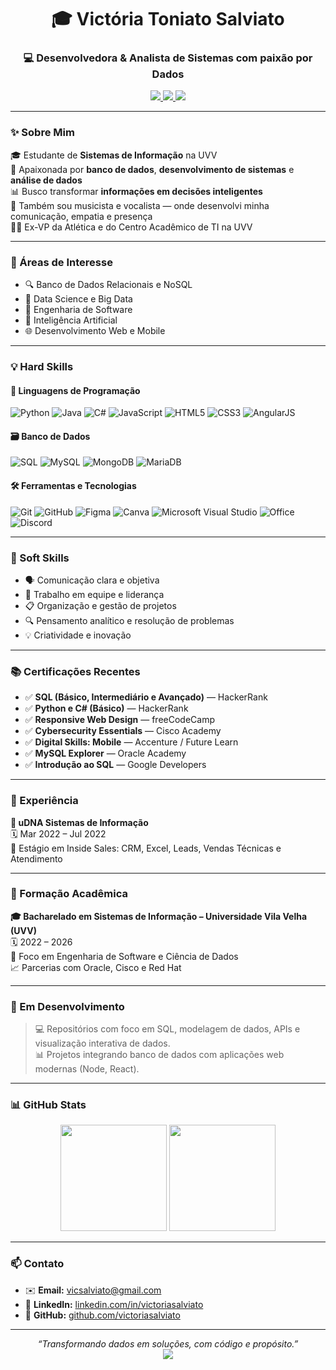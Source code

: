 <h1 align="center">🎓 Victória Toniato Salviato</h1>
<h3 align="center">💻 Desenvolvedora & Analista de Sistemas com paixão por Dados</h3>

<p align="center">
  <a href="mailto:vicsalviato@gmail.com">
    <img src="https://img.shields.io/badge/Email-vicsalviato@gmail.com-red?style=flat-square&logo=gmail&logoColor=white" />
  </a>
  <a href="https://www.linkedin.com/in/victoriasalviato/">
    <img src="https://img.shields.io/badge/LinkedIn-victoriasalviato-blue?style=flat-square&logo=linkedin" />
  </a>
  <a href="https://github.com/victoriasalviato">
    <img src="https://img.shields.io/badge/GitHub-victoriasalviato-181717?style=flat-square&logo=github" />
  </a>
</p>

---

### ✨ Sobre Mim

🎓 Estudante de **Sistemas de Informação** na UVV  
🔎 Apaixonada por **banco de dados**, **desenvolvimento de sistemas** e **análise de dados**  
📊 Busco transformar **informações em decisões inteligentes**  
🎤 Também sou musicista e vocalista — onde desenvolvi minha comunicação, empatia e presença  
👩‍💼 Ex-VP da Atlética e do Centro Acadêmico de TI na UVV

---

### 🧠 Áreas de Interesse

- 🔍 Banco de Dados Relacionais e NoSQL  
- 🧠 Data Science e Big Data  
- 🧩 Engenharia de Software  
- 🤖 Inteligência Artificial  
- 🌐 Desenvolvimento Web e Mobile

---

### 💡 Hard Skills

#### 🧾 Linguagens de Programação
![Python](https://img.shields.io/badge/Python-3776AB?style=flat&logo=python&logoColor=white)
![Java](https://img.shields.io/badge/Java-ED8B00?style=flat&logo=java&logoColor=white)
![C#](https://img.shields.io/badge/C%23-239120?style=flat&logo=c-sharp&logoColor=white)
![JavaScript](https://img.shields.io/badge/JavaScript-F7DF1E?style=flat&logo=javascript&logoColor=black)
![HTML5](https://img.shields.io/badge/HTML5-E34F26?style=flat&logo=html5&logoColor=white)
![CSS3](https://img.shields.io/badge/CSS3-1572B6?style=flat&logo=css3&logoColor=white)
![AngularJS](https://img.shields.io/badge/AngularJS-E23237?style=flat&logo=angularjs&logoColor=white)

#### 🗃️ Banco de Dados
![SQL](https://img.shields.io/badge/SQL-003B57?style=flat&logo=sqlite&logoColor=white)
![MySQL](https://img.shields.io/badge/MySQL-4479A1?style=flat&logo=mysql&logoColor=white)
![MongoDB](https://img.shields.io/badge/MongoDB-47A248?style=flat&logo=mongodb&logoColor=white)
![MariaDB](https://img.shields.io/badge/MariaDB-003545?style=flat&logo=mariadb&logoColor=white)

#### 🛠️ Ferramentas e Tecnologias
![Git](https://img.shields.io/badge/Git-F05032?style=flat&logo=git&logoColor=white)
![GitHub](https://img.shields.io/badge/GitHub-181717?style=flat&logo=github&logoColor=white)
![Figma](https://img.shields.io/badge/Figma-F24E1E?style=flat&logo=figma&logoColor=white)
![Canva](https://img.shields.io/badge/Canva-00C4CC?style=flat&logo=canva&logoColor=white)
![Microsoft Visual Studio](https://img.shields.io/badge/Visual%20Studio-5C2D91?style=flat&logo=visual-studio&logoColor=white)
![Office](https://img.shields.io/badge/Microsoft_Office-D83B01?style=flat&logo=microsoft-office&logoColor=white)
![Discord](https://img.shields.io/badge/Discord-5865F2?style=flat&logo=discord&logoColor=white)

---

### 🌱 Soft Skills

- 🗣 Comunicação clara e objetiva  
- 🤝 Trabalho em equipe e liderança  
- 📋 Organização e gestão de projetos  
- 🔍 Pensamento analítico e resolução de problemas  
- 💡 Criatividade e inovação

---

### 📚 Certificações Recentes

- ✅ **SQL (Básico, Intermediário e Avançado)** — HackerRank  
- ✅ **Python e C# (Básico)** — HackerRank  
- ✅ **Responsive Web Design** — freeCodeCamp  
- ✅ **Cybersecurity Essentials** — Cisco Academy  
- ✅ **Digital Skills: Mobile** — Accenture / Future Learn  
- ✅ **MySQL Explorer** — Oracle Academy  
- ✅ **Introdução ao SQL** — Google Developers

---

### 🧪 Experiência

**🧬 uDNA Sistemas de Informação**  
🗓️ Mar 2022 – Jul 2022  
💼 Estágio em Inside Sales: CRM, Excel, Leads, Vendas Técnicas e Atendimento

---

### 🏫 Formação Acadêmica

**🎓 Bacharelado em Sistemas de Informação – Universidade Vila Velha (UVV)**  
🗓️ 2022 – 2026  
📌 Foco em Engenharia de Software e Ciência de Dados  
📈 Parcerias com Oracle, Cisco e Red Hat

---

### 🚀 Em Desenvolvimento

> 💻 Repositórios com foco em SQL, modelagem de dados, APIs e visualização interativa de dados.  
> 📊 Projetos integrando banco de dados com aplicações web modernas (Node, React).

---

### 📊 GitHub Stats

<p align="center">
  <img src="https://github-readme-stats.vercel.app/api?username=victoriasalviato&show_icons=true&theme=dracula" height="170">
  <img src="https://github-readme-stats.vercel.app/api/top-langs/?username=victoriasalviato&layout=compact&theme=dracula" height="170">
</p>

---

### 📫 Contato

- ✉️ **Email:** vicsalviato@gmail.com  
- 💼 **LinkedIn:** [linkedin.com/in/victoriasalviato](https://www.linkedin.com/in/victoriasalviato/)  
- 🧠 **GitHub:** [github.com/victoriasalviato](https://github.com/victoriasalviato)

---

<p align="center">
  <em>“Transformando dados em soluções, com código e propósito.”</em><br/>
  <img src="https://capsule-render.vercel.app/api?type=waving&color=gradient&height=100&section=footer"/>
</p>
